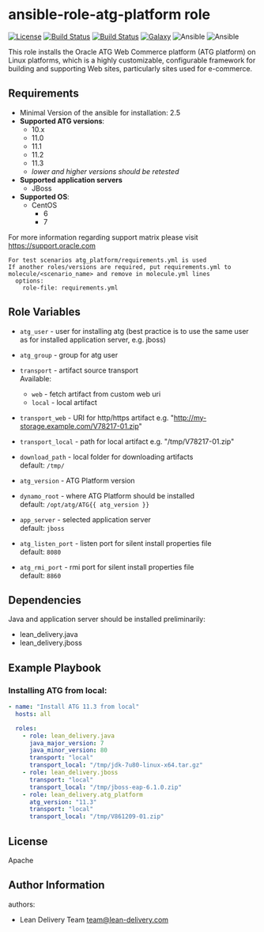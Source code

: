 ansible-role-atg-platform role
=========
[![License](https://img.shields.io/badge/license-Apache-green.svg?style=flat)](https://raw.githubusercontent.com/lean-delivery/ansible-role-atg-platform/master/LICENSE)
[![Build Status](https://travis-ci.org/lean-delivery/ansible-role-atg-platform.svg?branch=master)](https://travis-ci.org/lean-delivery/ansible-role-atg-platform)
[![Build Status](https://gitlab.com/lean-delivery/ansible-role-atg-platform/badges/master/build.svg)](https://gitlab.com/lean-delivery/ansible-role-atg-platform)
[![Galaxy](https://img.shields.io/badge/galaxy-lean__delivery.atg__platform-blue.svg)](https://galaxy.ansible.com/lean_delivery/atg_platform)
![Ansible](https://img.shields.io/ansible/role/d/28669.svg)
![Ansible](https://img.shields.io/badge/dynamic/json.svg?label=min_ansible_version&url=https%3A%2F%2Fgalaxy.ansible.com%2Fapi%2Fv1%2Froles%2F28669%2F&query=$.min_ansible_version)

This role installs the Oracle ATG Web Commerce platform (ATG platform) on Linux platforms, which is a highly customizable, configurable framework for building and supporting Web sites, particularly sites used for e-commerce.

Requirements
------------

- Minimal Version of the ansible for installation: 2.5
- **Supported ATG versions**:
  - 10.x
  - 11.0
  - 11.1
  - 11.2
  - 11.3
  - _lower and higher versions should be retested_
- **Supported application servers**
  - JBoss
- **Supported OS**:
  - CentOS
    - 6
    - 7

For more information regarding support matrix please visit <https://support.oracle.com>

```
For test scenarios atg_platform/requirements.yml is used  
If another roles/versions are required, put requirements.yml to molecule/<scenario_name> and remove in molecule.yml lines  
  options:  
    role-file: requirements.yml
```

Role Variables
--------------

  - `atg_user` - user for installing atg (best practice is to use the same user as for installed application server, e.g. jboss)
  - `atg_group` - group for atg user

  - `transport` - artifact source transport  
     Available:
      - `web` - fetch artifact from custom web uri
      - `local` - local artifact

  - `transport_web` - URI for http/https artifact  e.g. "http://my-storage.example.com/V78217-01.zip"
  - `transport_local` - path for local artifact e.g. "/tmp/V78217-01.zip"

  - `download_path` - local folder for downloading artifacts  
    default: `/tmp/`

  - `atg_version` - ATG Platform version

  - `dynamo_root` - where ATG Platform should be installed  
    default: `/opt/atg/ATG{{ atg_version }}`

  - `app_server` - selected application server  
    default: `jboss`

  - `atg_listen_port` - listen port for silent install properties file  
    default: `8080`

  - `atg_rmi_port` - rmi port for silent install properties file  
    default: `8860`

Dependencies
------------

Java and application server should be installed preliminarily:
  - lean_delivery.java
  - lean_delivery.jboss

Example Playbook
----------------

### Installing ATG from local:
```yaml
- name: "Install ATG 11.3 from local"
  hosts: all

  roles:
    - role: lean_delivery.java
      java_major_version: 7
      java_minor_version: 80
      transport: "local"
      transport_local: "/tmp/jdk-7u80-linux-x64.tar.gz"
    - role: lean_delivery.jboss
      transport: "local"
      transport_local: "/tmp/jboss-eap-6.1.0.zip"
    - role: lean_delivery.atg_platform
      atg_version: "11.3"
      transport: "local"
      transport_local: "/tmp/V861209-01.zip"
```

License
-------
Apache

Author Information
------------------

authors:
  - Lean Delivery Team <team@lean-delivery.com>

